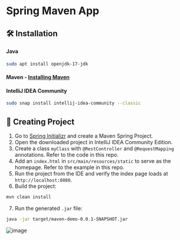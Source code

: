 # Spring Maven App

## 🛠️ Installation

#### Java
```bash
sudo apt install openjdk-17-jdk
```

#### Maven - [Installing Maven](https://github.com/ShubhamBhavsar101/Installing-Maven)

#### IntelliJ IDEA Community
```bash
sudo snap install intellij-idea-community --classic
```

## 🚀 Creating Project

1. Go to [Spring Initializr](https://start.spring.io/) and create a Maven Spring Project.
2. Open the downloaded project in IntelliJ IDEA Community Edition.
3. Create a class `myClass` with `@RestController` and `@RequestMapping` annotations. Refer to the code in this repo.
4. Add an `index.html` in `src/main/resources/static` to serve as the homepage. Refer to the example in this repo.
5. Run the project from the IDE and verify the index page loads at `http://localhost:8080`.
6. Build the project:
```bash
mvn clean install
```
7. Run the generated `.jar` file:
```bash
java -jar target/maven-demo-0.0.1-SNAPSHOT.jar
```
![image](https://github.com/user-attachments/assets/91ab479a-3c41-44b3-be53-72c300c882c6)

